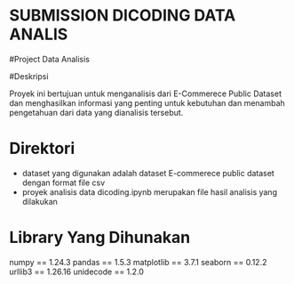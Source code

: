 # SUBMISSION DICODING DATA ANALIS

#Project Data Analisis

#Deskripsi

Proyek ini bertujuan untuk menganalisis  dari E-Commerece Public Dataset dan menghasilkan informasi yang penting untuk kebutuhan dan menambah pengetahuan dari data yang dianalisis tersebut.

# Direktori
- dataset yang digunakan adalah dataset E-commerece public dataset dengan format file csv
- proyek analisis data dicoding.ipynb merupakan file hasil analisis yang dilakukan

# Library Yang Dihunakan
numpy 		==  1.24.3
pandas 		== 1.5.3
matplotlib 	== 3.7.1
seaborn 	== 0.12.2
urllib3 	==  1.26.16
unidecode 	==  1.2.0


